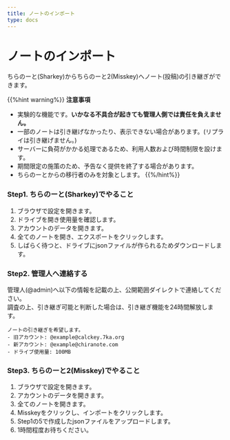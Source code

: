 ```yaml
---
title: ノートのインポート
type: docs
---
```


# ノートのインポート

ちらのーと(Sharkey)からちらのーと2(Misskey)へノート(投稿)の引き継ぎができます。

{{%hint warning%}}
**注意事項**  
- 実験的な機能です。**いかなる不具合が起きても管理人側では責任を負えません。**
- 一部のノートは引き継げなかったり、表示できない場合があります。(リプライは引き継げません。)
- サーバーに負荷がかかる処理であるため、利用人数および時間制限を設けます。
- 期間限定の施策のため、予告なく提供を終了する場合があります。
- ちらのーとからの移行者のみを対象とします。
{{%/hint%}}

### Step1. ちらのーと(Sharkey)でやること

1. ブラウザで設定を開きます。
2. ドライブを開き使用量を確認します。
3. アカウントのデータを開きます。
4. 全てのノートを開き、エクスポートをクリックします。
5. しばらく待つと、ドライブにjsonファイルが作られるためダウンロードします。

### Step2. 管理人へ連絡する

管理人(@admin)へ以下の情報を記載の上、公開範囲ダイレクトで連絡してください。  
調査の上、引き継ぎ可能と判断した場合は、引き継ぎ機能を24時間解放します。

```
ノートの引き継ぎを希望します。
- 旧アカウント: @example@calckey.7ka.org
- 新アカウント: @example@chiranote.com
- ドライブ使用量: 100MB
```

### Step3. ちらのーと2(Misskey)でやること

1. ブラウザで設定を開きます。
2. アカウントのデータを開きます。
3. 全てのノートを開きます。
4. Misskeyをクリックし、インポートをクリックします。
5. Step1の5で作成したjsonファイルをアップロードします。
6. 1時間程度お待ちください。
